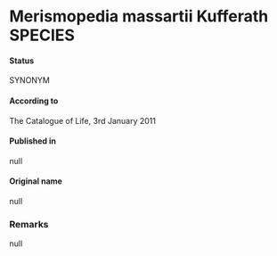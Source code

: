 # Merismopedia massartii Kufferath SPECIES

#### Status
SYNONYM

#### According to
The Catalogue of Life, 3rd January 2011

#### Published in
null

#### Original name
null

### Remarks
null